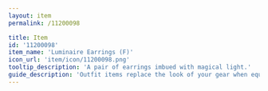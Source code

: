 ```yaml
---
layout: item
permalink: /11200098

title: Item
id: '11200098'
item_name: 'Luminaire Earrings (F)'
icon_url: 'item/icon/11200098.png'
tooltip_description: 'A pair of earrings imbued with magical light.'
guide_description: 'Outfit items replace the look of your gear when equipped.'
---
```

